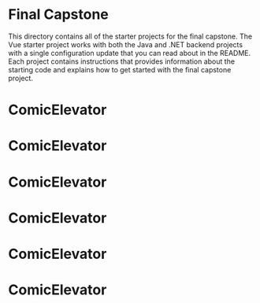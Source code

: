# Final Capstone

This directory contains all of the starter projects for the final capstone. The Vue starter project works with both the Java and .NET backend projects with a single configuration update that you can read about in the README. Each project contains instructions that provides information about the starting code and explains how to get started with the final capstone project.
# ComicElevator
# ComicElevator
# ComicElevator
# ComicElevator
# ComicElevator
# ComicElevator

